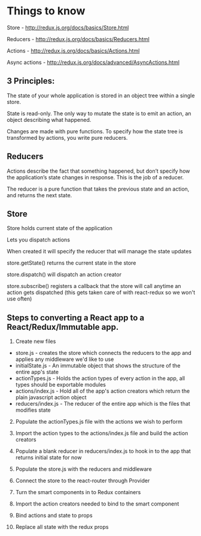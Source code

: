 **Things to know**
==================
Store - http://redux.js.org/docs/basics/Store.html

Reducers - http://redux.js.org/docs/basics/Reducers.html

Actions - http://redux.js.org/docs/basics/Actions.html

Async actions - http://redux.js.org/docs/advanced/AsyncActions.html  

3 Principles:
-------------
The state of your whole application is stored in an object tree within a single store.

State is read-only.  The only way to mutate the state is to emit an action, an object describing what happened.

Changes are made with pure functions.  To specify how the state tree is transformed by actions, you write pure reducers.  

Reducers
--------
Actions describe the fact that something happened, but don’t specify how the application’s state changes in response. This is the job of a reducer.

The reducer is a pure function that takes the previous state and an action, and returns the next state.  

Store
-----
Store holds current state of the application

Lets you dispatch actions

When created it will specify the reducer that will manage the state updates

store.getState() returns the current state in the store

store.dispatch() will dispatch an action creator

store.subscribe() registers a callback that the store will call anytime an action gets dispatched (this gets taken care of with react-redux so we won't use often)  


Steps to converting a React app to a React/Redux/Immutable app.
---------------------------------------------------------------

1. Create new files
  - store.js - creates the store which connects the reducers to the app and applies any middleware we'd like to use
  - initialState.js - An immutable object that shows the structure of the entire app's state
  - actionTypes.js - Holds the action types of every action in the app, all types should be exportable modules
  - actions/index.js - Hold all of the app's action creators which return the plain javascript action object
  - reducers/index.js - The reducer of the entire app which is the files that modifies state

2. Populate the actionTypes.js file with the actions we wish to perform

3. Import the action types to the actions/index.js file and build the action creators

4. Populate a blank reducer in reducers/index.js to hook in to the app that returns initial state for now

5. Populate the store.js with the reducers and middleware

6. Connect the store to the react-router through Provider

6. Turn the smart components in to Redux containers

7. Import the action creators needed to bind to the smart component

8. Bind actions and state to props

9. Replace all state with the redux props
